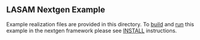## LASAM Nextgen Example
Example realization files are provided in this directory. To [build](https://github.com/NOAA-OWP/LGAR-C/blob/ajk/doc_update/INSTALL.md#build-1) and [run](https://github.com/NOAA-OWP/LGAR-C/blob/ajk/doc_update/INSTALL.md#run-1) this example in the nextgen framework please see [INSTALL](https://github.com/NOAA-OWP/LGAR-C/blob/ajk/doc_update/INSTALL.md#run-1) instructions.
